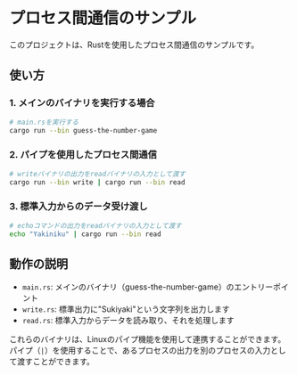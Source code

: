 # プロセス間通信のサンプル

このプロジェクトは、Rustを使用したプロセス間通信のサンプルです。

## 使い方

### 1. メインのバイナリを実行する場合

```bash
# main.rsを実行する
cargo run --bin guess-the-number-game
```

### 2. パイプを使用したプロセス間通信

```bash
# writeバイナリの出力をreadバイナリの入力として渡す
cargo run --bin write | cargo run --bin read
```

### 3. 標準入力からのデータ受け渡し

```bash
# echoコマンドの出力をreadバイナリの入力として渡す
echo "Yakiniku" | cargo run --bin read
```

## 動作の説明

- `main.rs`: メインのバイナリ（guess-the-number-game）のエントリーポイント
- `write.rs`: 標準出力に"Sukiyaki"という文字列を出力します
- `read.rs`: 標準入力からデータを読み取り、それを処理します

これらのバイナリは、Linuxのパイプ機能を使用して連携することができます。パイプ（`|`）を使用することで、あるプロセスの出力を別のプロセスの入力として渡すことができます。

